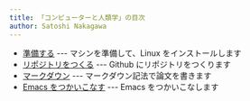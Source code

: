 ```yaml
---
title: 「コンピューターと人類学」の目次
author: Satoshi Nakagawa
---
```


- [準備する](intro.md) --- マシンを準備して、Linux をインストールします
- [リポジトリをつくる](git.md) --- Github にリポジトリをつくります
- [マークダウン](markdown.md) --- マークダウン記法で論文を書きます
- [Emacs をつかいこなす](emacs.md) --- Emacs をつかいこなします
